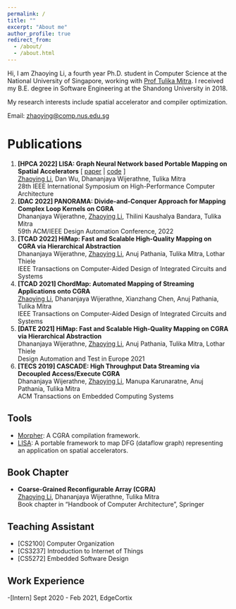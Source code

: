 ```yaml
---
permalink: /
title: ""
excerpt: "About me"
author_profile: true
redirect_from: 
  - /about/
  - /about.html
---
```


Hi, I am Zhaoying Li, a fourth year Ph.D. student in Computer Science at the National University of Singapore, working with [Prof Tulika Mitra](https://www.comp.nus.edu.sg/~tulika/). I received my B.E. degree in Software Engineering at the Shandong University in 2018.

My research interests include spatial accelerator and compiler optimization.

Email: zhaoying@comp.nus.edu.sg



Publications 
======
1. **[HPCA 2022] LISA: Graph Neural Network based Portable Mapping on Spatial Accelerators** [ [paper](https://www.comp.nus.edu.sg/~tulika/HPCA_LISA_2022.pdf) | [code](https://github.com/ecolab-nus/LISA) ]\
<u>Zhaoying Li</u>, Dan Wu, Dhananjaya Wijerathne, Tulika Mitra\
28th IEEE International Symposium on High-Performance Computer Architecture 
1. **[DAC 2022] PANORAMA: Divide-and-Conquer Approach for Mapping Complex Loop Kernels on CGRA**\
Dhananjaya Wijerathne, <u>Zhaoying Li</u>, Thilini Kaushalya Bandara, Tulika Mitra\
59th ACM/IEEE Design Automation Conference, 2022
1. **[TCAD 2022] HiMap: Fast and Scalable High-Quality Mapping on CGRA via Hierarchical Abstraction**\
Dhananjaya Wijerathne, <u>Zhaoying Li</u>, Anuj Pathania, Tulika Mitra, Lothar Thiele\
IEEE Transactions on Computer-Aided Design of Integrated Circuits and Systems 
1. **[TCAD 2021] ChordMap: Automated Mapping of Streaming Applications onto CGRA**\
<u>Zhaoying Li</u>, Dhananjaya Wijerathne, Xianzhang Chen, Anuj Pathania, Tulika Mitra\
IEEE Transactions on Computer-Aided Design of Integrated Circuits and Systems
1. **[DATE 2021] HiMap: Fast and Scalable High-Quality Mapping on CGRA via Hierarchical Abstraction**\
Dhananjaya Wijerathne, <u>Zhaoying Li</u>, Anuj Pathania, Tulika Mitra, Lothar Thiele\
Design Automation and Test in Europe 2021
1. **[TECS 2019] CASCADE: High Throughput Data Streaming via Decoupled Access/Execute CGRA**\
Dhananjaya Wijerathne, <u>Zhaoying Li</u>, Manupa Karunaratne, Anuj Pathania, Tulika Mitra\
ACM Transactions on Embedded Computing Systems



Tools
------
- [Morpher](https://github.com/ecolab-nus/Morpher_CGRA_Mapper): A CGRA compilation framework.
- [LISA](https://github.com/ecolab-nus/lisa): A portable framework to map DFG (dataflow graph) representing an application on spatial accelerators.

Book Chapter
------
- **Coarse-Grained Reconfigurable Array (CGRA)**\
<u>Zhaoying Li</u>, Dhananjaya Wĳerathne, Tulika Mitra\
Book chapter in “Handbook of Computer Architecture”, Springer

Teaching Assistant
------
- [CS2100] Computer Organization
- [CS3237] Introduction to Internet of Things
- [CS5272] Embedded Software Design





Work Experience
------
-[Intern] Sept 2020 - Feb 2021, EdgeCortix


